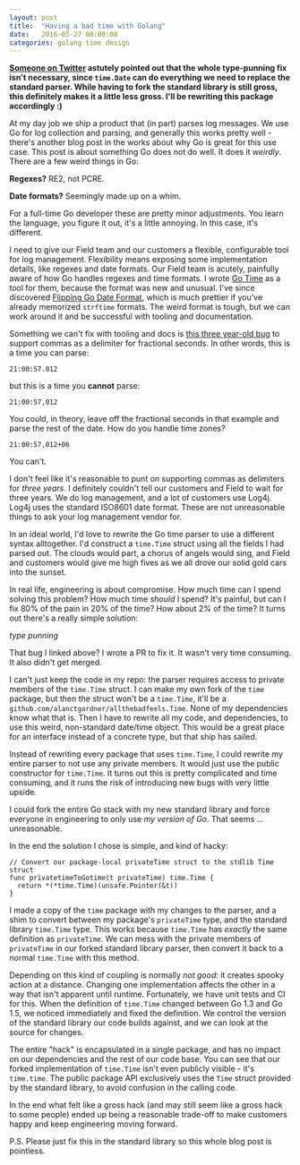 ```yaml
---
layout: post
title:  "Having a bad time with Golang"
date:   2016-05-27 00:00:00
categories: golang time design
---
```


**[Someone on Twitter](https://twitter.com/rogpeppe/status/737671889376714752) astutely pointed out that the whole type-punning fix isn't necessary, since `time.Date` can do everything we need to replace the standard parser. While having to fork the standard library is still gross, this definitely makes it a little less gross. I'll be rewriting this package accordingly :)**

At my day job we ship a product that (in part) parses log messages. We use Go for log collection and parsing, and generally this works pretty well - there's another blog post in the works about why Go is great for this use case. This post is about something Go does not do well. It does it _weirdly_. There are a few weird things in Go: 

**Regexes?** RE2, not PCRE. 

**Date formats?** Seemingly made up on a whim.

For a full-time Go developer these are pretty minor adjustments. You learn the language, you figure it out, it's a little annoying. In this case, it's different.

I need to give our Field team and our customers a flexible, configurable tool for log management. Flexibility means exposing some implementation details, like regexes and date formats. Our Field team is acutely, painfully aware of how Go handles regexes and time formats. I wrote [Go Time](http://gotime.agardner.me) as a tool for them, because the format was new and unusual. I've since discovered [Flipping Go Date Format](http://flippinggodateformat.com/), which is much prettier if you've already memorized `strftime` formats. The weird format is tough, but we can work around it and be successful with tooling and documentation.

Something we can't fix with tooling and docs is [this three year-old bug](https://github.com/golang/go/issues/6189) to support commas as a delimiter for fractional seconds. In other words, this is a time you can parse:

```
21:00:57.012
```

but this is a time you **cannot** parse:

```
21:00:57,012
```

You could, in theory, leave off the fractional seconds in that example and parse the rest of the date. How do you handle time zones?

```
21:00:57,012+06
```

You can't.

I don't feel like it's reasonable to punt on supporting commas as delimiters for _three years_. I definitely couldn't tell our customers and Field to wait for three years. We do log management, and a lot of customers use Log4j. Log4j uses the standard ISO8601 date format. These are not unreasonable things to ask your log management vendor for. 

In an ideal world, I'd love to rewrite the Go time parser to use a different syntax alltogether. I'd construct a `time.Time` struct using all the fields I had parsed out. The clouds would part, a chorus of angels would sing, and Field and customers would give me high fives as we all drove our solid gold cars into the sunset.

In real life, engineering is about compromise. How much time can I spend solving this problem? How much time _should_ I spend? It's painful, but can I fix 80% of the pain in 20% of the time? How about 2% of the time? It turns out there's a really simple solution:

_type punning_

That bug I linked above? I wrote a PR to fix it. It wasn't very time consuming. It also didn't get merged. 

I can't just keep the code in my repo: the parser requires access to private members of the `time.Time` struct. I can make my own fork of the `time` package, but then the struct won't be a `time.Time`, it'll be a `github.com/alanctgardner/allthebadfeels.Time`. None of my dependencies know what that is. Then I have to rewrite all my code, and dependencies, to use this weird, non-standard date/time object. This would be a great place for an interface instead of a concrete type, but that ship has sailed.

Instead of rewriting every package that uses `time.Time`, I could rewrite my entire parser to not use any private members. It would just use the public constructor for `time.Time`. It turns out this is pretty complicated and time consuming, and it runs the risk of introducing new bugs with very little upside. 

I could fork the entire Go stack with my new standard library and force everyone in engineering to only use _my version of Go_. That seems ... unreasonable.  

In the end the solution I chose is simple, and kind of hacky:

```
// Convert our package-local privateTime struct to the stdlib Time struct
func privatetimeToGotime(t privateTime) time.Time {
  return *(*time.Time)(unsafe.Pointer(&t))
}
```

I made a copy of the `time` package with my changes to the parser, and a shim to convert between my package's `privateTime` type, and the standard library `time.Time` type. This works because `time.Time` has _exactly_ the same definition as `privateTime`. We can mess with the private members of `privateTime` in our forked standard library parser, then convert it back to a normal `time.Time` with this method. 

Depending on this kind of coupling is normally _not good:_ it creates spooky action at a distance. Changing one implementation affects the other in a way that isn't apparent until runtime. Fortunately, we have unit tests and CI for this. When the definition of `time.Time` changed between Go 1.3 and Go 1.5, we noticed immediately and fixed the definition. We control the version of the standard library our code builds against, and we can look at the source for changes. 

The entire "hack" is encapsulated in a single package, and has no impact on our dependencies and the rest of our code base. You can see that our forked implementation of `time.Time` isn't even publicly visible - it's `time.time`. The public package API exclusively uses the `Time` struct provided by the standard library, to avoid confusion in the calling code.

In the end what felt like a gross hack (and may still seem like a gross hack to some people) ended up being a reasonable trade-off to make customers happy and keep engineering moving forward.

P.S. Please just fix this in the standard library so this whole blog post is pointless.
